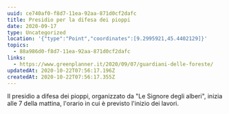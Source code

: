 ```yaml
---
uuid: ce740af0-f8d7-11ea-92aa-871d0cf2dafc
title: Presidio per la difesa dei pioppi
date: 2020-09-17
type: Uncategorized
location: '{"type":"Point","coordinates":[9.2995921,45.4402129]}'
topics:
  - 88a986d0-f8d7-11ea-92aa-871d0cf2dafc
links:
  - https://www.greenplanner.it/2020/09/07/guardiani-delle-foreste/
updatedAt: 2020-10-22T07:56:17.196Z
createdAt: 2020-10-22T07:56:17.355Z
---
```


Il presidio a difesa dei pioppi, organizzato da "Le Signore degli alberi", inizia alle 7 della mattina, l'orario in cui è previsto l'inizio dei lavori.
